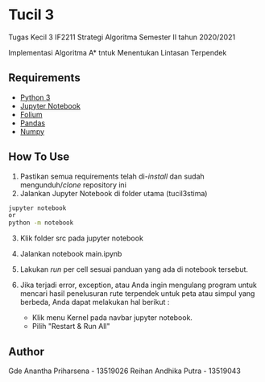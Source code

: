 # Tucil 3
Tugas Kecil 3 IF2211 Strategi Algoritma Semester II tahun 2020/2021

Implementasi Algoritma A* tntuk Menentukan Lintasan Terpendek

## Requirements
- [Python 3](https://www.python.org/downloads/)
- [Jupyter Notebook](https://jupyter.org/install)
- [Folium](https://pypi.org/project/folium/)
- [Pandas](https://pandas.pydata.org/getting_started.html) 
- [Numpy](https://numpy.org/install/)

## How To Use
1. Pastikan semua requirements telah di-*install* dan sudah mengunduh/*clone* repository ini
2. Jalankan Jupyter Notebook di folder utama (tucil3stima)
```bash
jupyter notebook
or 
python -m notebook
```
3. Klik folder src pada jupyter notebook
4. Jalankan notebook main.ipynb
5. Lakukan *run* per cell sesuai panduan yang ada di notebook tersebut. 
6. Jika terjadi error, exception, atau Anda ingin mengulang program untuk mencari hasil penelusuran rute terpendek untuk peta atau simpul yang berbeda, Anda dapat melakukan hal berikut :
    
    - Klik menu Kernel pada navbar jupyter notebook.
    - Pilih "Restart & Run All"   

## Author
Gde Anantha Priharsena - 13519026
Reihan Andhika Putra - 13519043
